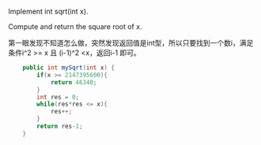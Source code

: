Implement int sqrt(int x).

Compute and return the square root of x.

第一眼发现不知道怎么做，突然发现返回值是int型，所以只要找到一个数i，满足条件i^2 >= x 且 (i-1)^2 <x，返回i-1 即可。

```java
    public int mySqrt(int x) {
        if(x >= 2147395600){
            return 46340;
        }
    	int res = 0;
    	while(res*res <= x){
    		res++;
    	}
    	return res-1;
    }    
```
